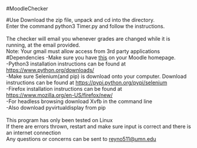 #MoodleChecker

#Use
Download the zip file, unpack and cd into the directory.<br>
Enter the command     python3 Timer.py     and follow the instructions.<br><br>
The checker will email you whenever grades are changed while it is running, at the email provided.<br>
Note: Your gmail must allow access from 3rd party applications<br>
#Dependencies
-Make sure you have [this](http://imgur.com/GA0Ux0R) on your Moodle homepage.<br>
-Python3 installation instructions can be found at https://www.python.org/downloads/<br>
-Make sure Selenium(and pip) is download onto your computer.  Download instructions can be found at https://pypi.python.org/pypi/selenium<br>
-Firefox installation instructions can be found at https://www.mozilla.org/en-US/firefox/new/<br>
-For headless browsing download Xvfb in the command line<br>
-Also download pyvirtualdisplay from pip
<br><br>
This program has only been tested on Linux<br>
If there are errors thrown, restart and make sure input is correct and there is an internet connection<br>
Any questions or concerns can be sent to reyno511@umn.edu
